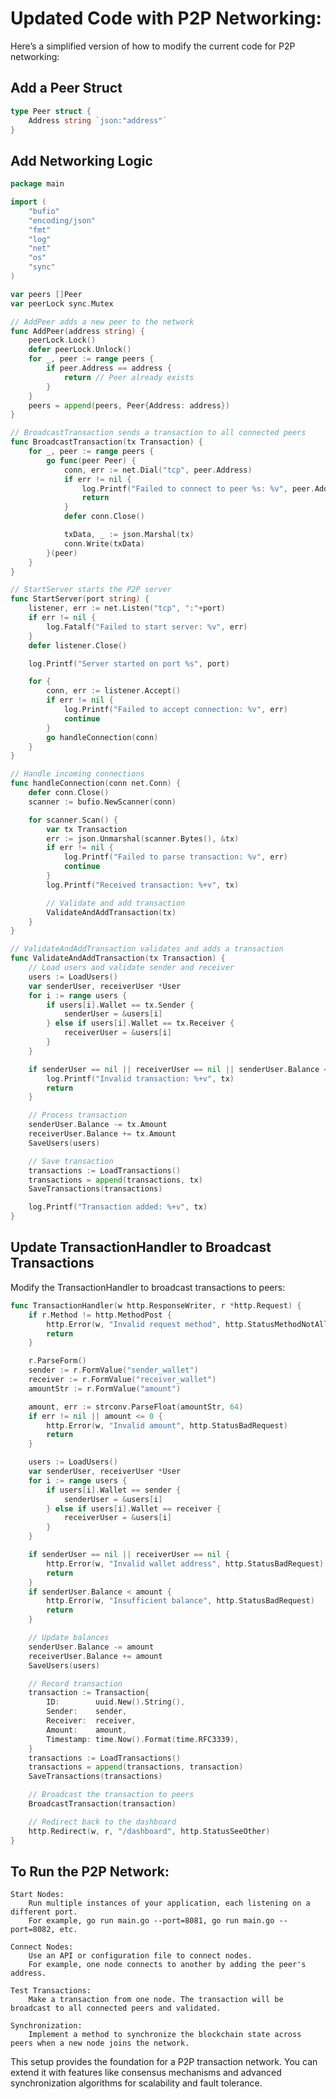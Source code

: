 # Updated Code with P2P Networking:

Here’s a simplified version of how to modify the current code for P2P networking:
## Add a Peer Struct
``` go
type Peer struct {
	Address string `json:"address"`
}
```

## Add Networking Logic
``` go
package main

import (
	"bufio"
	"encoding/json"
	"fmt"
	"log"
	"net"
	"os"
	"sync"
)

var peers []Peer
var peerLock sync.Mutex

// AddPeer adds a new peer to the network
func AddPeer(address string) {
	peerLock.Lock()
	defer peerLock.Unlock()
	for _, peer := range peers {
		if peer.Address == address {
			return // Peer already exists
		}
	}
	peers = append(peers, Peer{Address: address})
}

// BroadcastTransaction sends a transaction to all connected peers
func BroadcastTransaction(tx Transaction) {
	for _, peer := range peers {
		go func(peer Peer) {
			conn, err := net.Dial("tcp", peer.Address)
			if err != nil {
				log.Printf("Failed to connect to peer %s: %v", peer.Address, err)
				return
			}
			defer conn.Close()

			txData, _ := json.Marshal(tx)
			conn.Write(txData)
		}(peer)
	}
}

// StartServer starts the P2P server
func StartServer(port string) {
	listener, err := net.Listen("tcp", ":"+port)
	if err != nil {
		log.Fatalf("Failed to start server: %v", err)
	}
	defer listener.Close()

	log.Printf("Server started on port %s", port)

	for {
		conn, err := listener.Accept()
		if err != nil {
			log.Printf("Failed to accept connection: %v", err)
			continue
		}
		go handleConnection(conn)
	}
}

// Handle incoming connections
func handleConnection(conn net.Conn) {
	defer conn.Close()
	scanner := bufio.NewScanner(conn)

	for scanner.Scan() {
		var tx Transaction
		err := json.Unmarshal(scanner.Bytes(), &tx)
		if err != nil {
			log.Printf("Failed to parse transaction: %v", err)
			continue
		}
		log.Printf("Received transaction: %+v", tx)

		// Validate and add transaction
		ValidateAndAddTransaction(tx)
	}
}

// ValidateAndAddTransaction validates and adds a transaction
func ValidateAndAddTransaction(tx Transaction) {
	// Load users and validate sender and receiver
	users := LoadUsers()
	var senderUser, receiverUser *User
	for i := range users {
		if users[i].Wallet == tx.Sender {
			senderUser = &users[i]
		} else if users[i].Wallet == tx.Receiver {
			receiverUser = &users[i]
		}
	}

	if senderUser == nil || receiverUser == nil || senderUser.Balance < tx.Amount {
		log.Printf("Invalid transaction: %+v", tx)
		return
	}

	// Process transaction
	senderUser.Balance -= tx.Amount
	receiverUser.Balance += tx.Amount
	SaveUsers(users)

	// Save transaction
	transactions := LoadTransactions()
	transactions = append(transactions, tx)
	SaveTransactions(transactions)

	log.Printf("Transaction added: %+v", tx)
}
```

## Update TransactionHandler to Broadcast Transactions

Modify the TransactionHandler to broadcast transactions to peers:

``` go
func TransactionHandler(w http.ResponseWriter, r *http.Request) {
	if r.Method != http.MethodPost {
		http.Error(w, "Invalid request method", http.StatusMethodNotAllowed)
		return
	}

	r.ParseForm()
	sender := r.FormValue("sender_wallet")
	receiver := r.FormValue("receiver_wallet")
	amountStr := r.FormValue("amount")

	amount, err := strconv.ParseFloat(amountStr, 64)
	if err != nil || amount <= 0 {
		http.Error(w, "Invalid amount", http.StatusBadRequest)
		return
	}

	users := LoadUsers()
	var senderUser, receiverUser *User
	for i := range users {
		if users[i].Wallet == sender {
			senderUser = &users[i]
		} else if users[i].Wallet == receiver {
			receiverUser = &users[i]
		}
	}

	if senderUser == nil || receiverUser == nil {
		http.Error(w, "Invalid wallet address", http.StatusBadRequest)
		return
	}
	if senderUser.Balance < amount {
		http.Error(w, "Insufficient balance", http.StatusBadRequest)
		return
	}

	// Update balances
	senderUser.Balance -= amount
	receiverUser.Balance += amount
	SaveUsers(users)

	// Record transaction
	transaction := Transaction{
		ID:        uuid.New().String(),
		Sender:    sender,
		Receiver:  receiver,
		Amount:    amount,
		Timestamp: time.Now().Format(time.RFC3339),
	}
	transactions := LoadTransactions()
	transactions = append(transactions, transaction)
	SaveTransactions(transactions)

	// Broadcast the transaction to peers
	BroadcastTransaction(transaction)

	// Redirect back to the dashboard
	http.Redirect(w, r, "/dashboard", http.StatusSeeOther)
}
```
## To Run the P2P Network:

    Start Nodes:
        Run multiple instances of your application, each listening on a different port.
        For example, go run main.go --port=8081, go run main.go --port=8082, etc.

    Connect Nodes:
        Use an API or configuration file to connect nodes.
        For example, one node connects to another by adding the peer's address.

    Test Transactions:
        Make a transaction from one node. The transaction will be broadcast to all connected peers and validated.

    Synchronization:
        Implement a method to synchronize the blockchain state across peers when a new node joins the network.

This setup provides the foundation for a P2P transaction network. You can extend it with features like consensus mechanisms and advanced synchronization algorithms for scalability and fault tolerance.